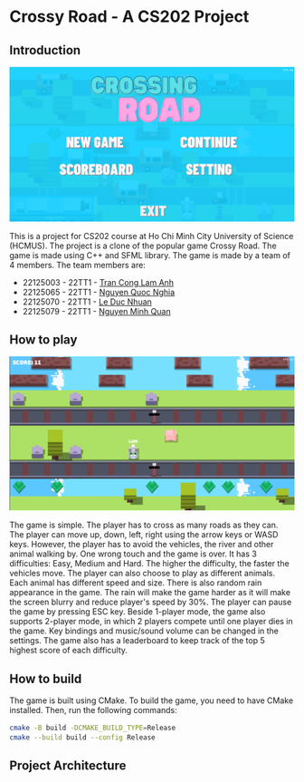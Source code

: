 # Crossy Road - A CS202 Project

## Introduction

![Main Menu](MainMenu.png)

This is a project for CS202 course at Ho Chi Minh City University of Science (HCMUS). The project is a clone of the popular game Crossy Road. The game is made using C++ and SFML library. The game is made by a team of 4 members. The team members are:

- 22125003 - 22TT1 - [Tran Cong Lam Anh](https://github.com/lamanh-lavain)
- 22125065 - 22TT1 - [Nguyen Quoc Nghia](https://github.com/quocnghia32)
- 22125070 - 22TT1 - [Le Duc Nhuan](https://github.com/ldn694)
- 22125079 - 22TT1 - [Nguyen Minh Quan](https://github.com/nmquan22)

## How to play

![Gameplay](Gameplay.png)

The game is simple. The player has to cross as many roads as they can. The player can move up, down, left, right using the arrow keys or WASD keys. However, the player has to avoid the vehicles, the river and other animal walking by. One wrong touch and the game is over. It has 3 difficulties: Easy, Medium and Hard. The higher the difficulty, the faster the vehicles move. The player can also choose to play as different animals. Each animal has different speed and size. There is also random rain appearance in the game. The rain will make the game harder as it will make the screen blurry and reduce player's speed by 30%. The player can pause the game by pressing ESC key. Beside 1-player mode, the game also supports 2-player mode, in which 2 players compete until one player dies in the game. Key bindings and music/sound volume can be changed in the settings. The game also has a leaderboard to keep track of the top 5 highest score of each difficulty.

## How to build

The game is built using CMake. To build the game, you need to have CMake installed. Then, run the following commands:

```bash
cmake -B build -DCMAKE_BUILD_TYPE=Release
cmake --build build --config Release
```

## Project Architecture

##

